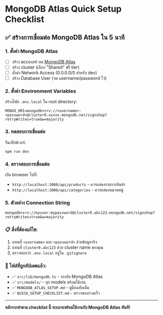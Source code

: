 # MongoDB Atlas Quick Setup Checklist

## ✅ สร้างการเชื่อมต่อ MongoDB Atlas ใน 5 นาที

### 1. ตั้งค่า MongoDB Atlas
- [ ] สร้าง account บน [MongoDB Atlas](https://www.mongodb.com/atlas/database)
- [ ] สร้าง cluster (เลือก "Shared" ฟรี tier)
- [ ] ตั้งค่า Network Access (0.0.0.0/0 สำหรับ dev)
- [ ] สร้าง Database User (จด username/password ไว้)

### 2. ตั้งค่า Environment Variables
สร้างไฟล์ `.env.local` ใน root directory:

```env
MONGO_URI=mongodb+srv://<username>:<password>@cluster0.xxxxx.mongodb.net/signshop?retryWrites=true&w=majority
```

### 3. ทดสอบการเชื่อมต่อ
รันเซิร์ฟเวอร์:
```bash
npm run dev
```

### 4. ตรวจสอบการเชื่อมต่อ
เปิด browser ไปที่:
- `http://localhost:3000/api/products` - ควรแสดงรายการสินค้า
- `http://localhost:3000/api/categories` - ควรแสดงหมวดหมู่

### 5. ตัวอย่าง Connection String
```
mongodb+srv://myuser:mypassword@cluster0.abc123.mongodb.net/signshop?retryWrites=true&w=majority
```

### 📋 สิ่งที่ต้องแก้ไข:
1. แทนที่ `<username>` และ `<password>` ด้วยข้อมูลจริง
2. แทนที่ `cluster0.abc123` ด้วย cluster name ของคุณ
3. ตรวจสอบว่า `.env.local` อยู่ใน `.gitignore`

### 🔧 ไฟล์ที่ถูกอัปเดตแล้ว:
- ✅ `src/lib/mongodb.ts` - รองรับ MongoDB Atlas
- ✅ `src/models/` - ทุก models พร้อมใช้งาน
- ✅ `MONGODB_ATLAS_SETUP.md` - คู่มือฉบับเต็ม
- ✅ `QUICK_SETUP_CHECKLIST.md` - ตรวจสอบรวดเร็ว

---

**หลังจากทำตาม checklist นี้ ระบบจะพร้อมใช้งานกับ MongoDB Atlas ทันที!**
